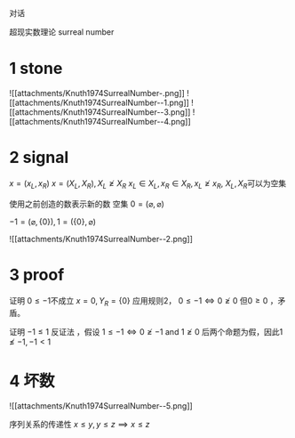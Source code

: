 对话

超现实数理论 surreal number

# 1 stone

![[attachments/Knuth1974SurrealNumber-.png]]
![[attachments/Knuth1974SurrealNumber--1.png]]
![[attachments/Knuth1974SurrealNumber--3.png]]
![[attachments/Knuth1974SurrealNumber--4.png]]

# 2 signal

${ x = (x_{L}, x_{R}) }$
${ x = (X_{L}, X_{R}) , X_{L} \ngeq X_{R}}$
${ x_{L} \in X_{L}, x_{R} \in X_{R}, x_{L} \ngeq x_{R} }$, ${ X_{L}, X_{R} }$可以为空集

使用之前创造的数表示新的数
空集
${ 0 = (\varnothing, \varnothing ) }$

${ -1 = (\varnothing, \{ 0 \}), 1 = (\{ 0 \}, \varnothing) }$

![[attachments/Knuth1974SurrealNumber--2.png]]

# 3 proof

证明 ${ 0\leq -1 }$不成立
${ x = 0, Y_{R} = \{ 0 \} }$
应用规则2， ${ 0 \leq -1 \iff 0 \ngeq 0 }$
但${ 0 \geq 0 }$ ，矛盾。

证明 ${ -1 \leq 1 }$
反证法 ，假设 ${ 1 \leq -1 \iff 0 \ngeq -1 \text{ and } 1 \ngeq 0}$ 
后两个命题为假，因此${ 1 \nleq -1, -1 < 1 }$

# 4 坏数

![[attachments/Knuth1974SurrealNumber--5.png]]

序列关系的传递性
${ x\leq y, y\leq z\implies x\leq z }$




